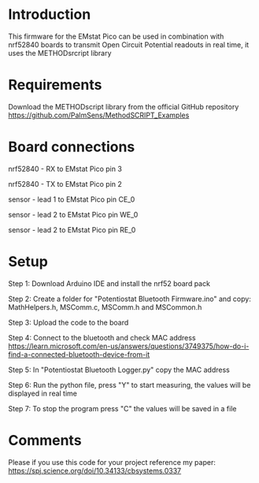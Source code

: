 # Introduction
This firmware for the EMstat Pico can be used in combination with nrf52840 boards to transmit Open Circuit Potential readouts in real time, it uses the METHODsrcript library

# Requirements
Download the METHODscript library from the official GitHub repository https://github.com/PalmSens/MethodSCRIPT_Examples

# Board connections
nrf52840 - RX to EMstat Pico pin 3

nrf52840 - TX to EMstat Pico pin 2

sensor - lead 1 to EMstat Pico pin CE_0

sensor - lead 2 to EMstat Pico pin WE_0

sensor - lead 2 to EMstat Pico pin RE_0

# Setup
Step 1: Download Arduino IDE and install the nrf52 board pack

Step 2: Create a folder for "Potentiostat Bluetooth Firmware.ino" and copy: MathHelpers.h, MSComm.c, MSComm.h and MSCommon.h

Step 3: Upload the code to the board

Step 4: Connect to the bluetooth and check MAC address https://learn.microsoft.com/en-us/answers/questions/3749375/how-do-i-find-a-connected-bluetooth-device-from-it

Step 5: In "Potentiostat Bluetooth Logger.py" copy the MAC address

Step 6: Run the python file, press "Y" to start measuring, the values will be displayed in real time

Step 7: To stop the program press "C" the values will be saved in a file

# Comments
Please if you use this code for your project reference my paper: https://spj.science.org/doi/10.34133/cbsystems.0337


